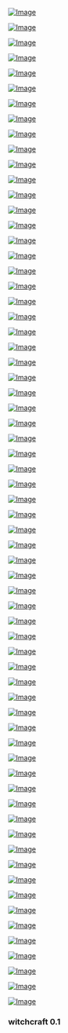 <!--
bkz entry girmek varken karısını çalıştıran gavat
https://www.uludagsozluk.com/k/kar%C4%B1s%C4%B1n%C4%B1n-%C3%A7al%C4%B1%C5%9Fmas%C4%B1na-izin-veren-gavat/&w=bg
bkz acun abi nin gavatları ayar manyaa yapması
bak gavat ve hain ruhsuz erkek
bkz karısını çalıştırmayan gavat
bkz gavatların acun abiye yüklenemesi
bkz gavatların genelde deniz gezmiş solcusu olması
bkz gavat kaypakkaya nın karısını paylaşması
bkz gavatların karılarını paylaşmasına ses etmeyen rte
bkz gavat kürtçülerin karılarını paylaşmaları
bkz serdar ortaçın gavat kürtçülere verdiği ayar
bkz gavat komunistlerin xhamster da  karılarını paylaşmaları
bkz hz yakup asaleti vs ibrahim kaypakkaya kaypaklığı
bkz peygamber efendilerimiz vs solcuların taptığı zavallılar
bkz mahir çayan solcusu vs deniz gezmiş solcusu
bkz hz ömer kızına gömdü mü sorunsalı
bkz hz ömer dincisi vs ebu leheb siyasal islamcısı
bkz che guevera solcusu vs deniz gezmiş solcusu
bkz ibrahim kaypakyaya deniz gezmiş mahir çayan solcusu
bkz trt2 de yayınlanan deniz gezmiş ibrahim kaypakkaya belgeseli
bkz masterchef yasinnin ferhat ile şirin dizisin övmesi
bkz 3 gün dsmart macun tv izletilen farenin beyin faaliyetlerini yitirmesi
bkz doğuda dsmartı gavat macun tv si interneti olmayanlar varken şikayet etmek cık cık cık 
bkz yobazdogan odama dsmart şifresiz lig tv umut nayır hd bağlatti diye kıskanan ekşiciler
bkz aktrollerin iş başı yapması https://www.youtube.com/watch?v=TA6y-oRT1w0
bkz ekşcilerin neymara hiç entry girmemesi sorunsalı
https://kaybedince-daha-cok-seveceksin.uludagsozluk.com/ bkz yahudileri ırk sanan kamalcı
bkz aponun odasına dsmart ligtv kamalcılara gavat acun tv bağlatan dünya lideri
https://www.uludagsozluk.com/k/%C3%B6calan-%C4%B1n-h%C3%BCcresine-televizyon-koydurtan-lider/&w=bg
bkz topkekini yerken yaparken acun abi çıktı tvye anne diyen gavat
bkz kamalcı gavatlar odalarında tvibu mu izliyo dsmart mı izliyor sorunsalı
bkz apple tv nin kamalcı gavatları siklememesi
bkz gavatlara dsmart bağlatıp mağara soğuk mu demek
bkz apo nun hücresinde  gavat acun tv izlediği gerçeği
https://www.uludagsozluk.com/k/%C3%B6calan-tvbu-mu-dsmart-m%C4%B1-digit%C3%BCrk-m%C3%BC-izliyor/ bkz rt (recep tayyip )
bkz acele etme fedöcü efendi vs https://hitler-benim-atam.uludagsozluk.com/ 
https://eksisozluk.com/pazar-gunu-seni-kilisede-goremedim-john--915278 alla alla neden acaba
https://www.uludagsozluk.com/k/%C3%B6calan-%C4%B1n-h%C3%BCcresine-televizyon-koydurtan-lider/&w=bg lol
bkz aktroll maaşları kesilince napacaklar sorunsalı https://www.youtube.com/watch?v=TA6y-oRT1w0
https://hitler-benim-atam.uludagsozluk.com/ bkz akp vergileri nereye harcıyor sorunsalı
https://www.uludagsozluk.com/k/adolf-hitler-i-koruma-kanunu/&w=bg bkz erdogana küfreden troll
https://www.ahaber.com.tr/video/gundem-videolari/selcuk-bayraktar-paylasti-ilk-kez-gokyuzuyle-bulustu
https://github.com/danmactough/node-feedparser/tree/fb2377e2525a4ab26e998e20021f4a60ab6dd7ce 
https://www.youtube.com/watch?v=GQAk5T93CQk swan song for a nation
https://twitter.com/radikal lol
https://github.com/nodejs/node-v0.x-archive/issues/2190 lol
bkz floating witchcraft after life  https://www.youtube.com/watch?v=k-T7vGdH_ek
https://github.com/danmactough/node-feedparser/issues/129
bkz floating witchcraft https://www.youtube.com/watch?v=01SXLx0MOTs 
request({url,encoding:null}, function(error, response, body){
		body = iconv.encode (iconv.decode (new Buffer (body, 'binary'), 'win1251'), 'utf8');
        console.log(body.toString()); // кракозябры: ура ура ура
});,
https://github.com/danmactough/node-feedparser/blob/fb2377e2525a4ab26e998e20021f4a60ab6dd7ce/examples/iconv.js
-->
<!-- https://toster.ru/q/353548 -->
<!-- https://www.npmjs.com/package/iconv-lite  -->
<!-- https://www.unix.com/shell-programming-and-scripting/248845-trying-convert-utf-8-windows-1251-a.html -->
<!--https://helperbyte.com/questions/257624/how-to-convert-encoding-from-windows1251-to-utf8-in-nodejs -->
<!-- https://github.com/mathiasbynens/windows-1251 that's what i've been lookin' for -->
<!-- windows-1251 https://www.youtube.com/watch?v=wpFBJDI1I_g -->
<!-- https://stackoverflow.com/a/9049823 -->
<!-- https://www.zen-cart.com/showthread.php?121221-Problems-with-displaying-Russian-characters-and-UTF-8 -->


[![Image](smartdata/Screenshot_2019-12-06_19-22-23.png)]( https://www.youtube.com/watch?v=YGix73dqF0I )


[![Image](smartdata/Screenshot_2019-12-06_07-53-46.png)]( https://www.youtube.com/watch?v=LYZScAAbfns )

[![Image](smartdata/Screenshot_2019-12-06_06-02-12.png)]( https://www.youtube.com/watch?v=6RwAWZtK5Uw )

[![Image](smartdata/Screenshot_2019-12-06_02-17-01.png)]( https://www.youtube.com/watch?v=OrZB5n0tNAI )

[![Image](smartdata/Screenshot_2019-12-05_15-51-16.png)]( https://www.youtube.com/watch?v=WrrK0LuuTOg )

[![Image](smartdata/Screenshot_2019-12-05_14-44-07.png)]( https://www.youtube.com/watch?v=k-Rg51azVlg )

[![Image](smartdata/Screenshot_2019-12-05_14-02-27.png)]( https://www.la-croix.com/Monde/Afrique/Operation-Barkhane-Emmanuel-Macron-reclame-appui-clair-pays-Sahel-2019-12-05-1201064691)


[![Image](smartdata/Screenshot_2019-12-05_14-03-26.png)]( https://www.youtube.com/watch?v=eG7pRObJq1U )

[![Image](smartdata/Screenshot_2019-12-04_15-05-30.png)]( https://www.youtube.com/watch?v=itkl7cHcX_E )

[![Image](smartdata/Screenshot_2019-12-04_11-20-43.png)]( https://www.timeanddate.com/moon/phases/turkey/istanbul )

[![Image](smartdata/Screenshot_2019-12-04_11-17-41.png)]( https://www.theguardian.com/world/2019/dec/04/turkey-agrees-to-back-nato-plan-for-baltic-states-and-poland )

[![Image](smartdata/Screenshot_2019-12-04_10-27-53.png)]( https://www.youtube.com/watch?v=TGwZ7MNtBFU )



[![Image](smartdata/Screenshot_2019-12-04_10-05-48.png)]( https://www.dunya.com/gundem/turkiye-natonun-baltik-planini-onayladi-haberi-458154 )

[![Image](smartdata/Screenshot_2019-12-04_06-00-52.png)]( https://www.theguardian.com/world/video/2019/dec/04/emmanuel-macron-defends-calling-nato-brain-dead-video )

[![Image](smartdata/Screenshot_2019-12-04_07-27-11.png)]( https://www.youtube.com/watch?v=IlsLUaccKWo )

[![Image](smartdata/Screenshot_2019-12-04_06-02-17.png)]( https://www.theguardian.com/world/2019/dec/03/macron-clashes-with-erdogan-over-anti-isis-kurdish-fighters )

[![Image](smartdata/Screenshot_2019-12-03_10-09-51.png)]( https://www.dunya.com/gundem/trump-turkiye-savas-ucagi-icin-rusya-veya-cine-yonelebilir-haberi-458069 )


[![Image](smartdata/Screenshot_2019-12-03_09-58-52.png)]( https://www.theguardian.com/world/2019/dec/03/trump-macron-brain-dead-nato-remarks )


[![Image](smartdata/Screenshot_2019-12-03_02-47-15.png)]( https://www.dunya.com/dunya/abd-fransanin-dijital-hizmet-vergisine-misilleme-yapmaya-hazirlaniyor-haberi-458021 )

[![Image](smartdata/Screenshot_2019-12-02_03-21-48.png)]( https://www.theguardian.com/science/2019/dec/01/island-states-want-decisive-action-to-prevent-inundation)


[![Image](smartdata/Screenshot_2019-12-02_03-21-59.png)]( https://www.youtube.com/watch?v=UNFDHgjrlK8 )

[![Image](smartdata/Screenshot_2019-12-02_03-32-43.png)]( https://www.youtube.com/watch?v=W6qbHYRqkbU)

[![Image](smartdata/Screenshot_2019-11-30_20-58-04.png)]( https://news.sky.com/story/north-korea-calls-japanese-pm-shinzo-abe-imbecile-and-political-dwarf-in-row-over-missiles-11874298)

[![Image](smartdata/Screenshot_2019-11-30_16-38-43.png)]( https://www.dailymotion.com/video/x99fx6 ) 

[![Image](smartdata/Screenshot_2019-11-30_15-40-03.png)]( https://www.dailymotion.com/video/x5frzub ) 

[![Image](smartdata/Screenshot_2019-11-30_11-44-46.png)]( https://www.dailymotion.com/video/xcuch5 ) 

[![Image](smartdata/Screenshot_2019-11-29_22-57-15.png)]( https://www.youtube.com/watch?v=BfVIUPqVXv4 ) 


[![Image](smartdata/Screenshot_2019-11-29_18-43-39.png)]( https://www.youtube.com/watch?v=3ttlU1-bCzM) 

[![Image](smartdata/Screenshot_2019-11-29_11-09-01.png)]( https://www.youtube.com/watch?v=MKcKtjrL5bc ) 
<!-- https://www.youtube.com/watch?v=DgtKLrT9_GI -->
<!-- https://www.youtube.com/watch?v=mOHMLuwTKWQ -->
<!-- https://www.youtube.com/watch?v=MKcKtjrL5bc LOST: Flight 815 Crash in Real Time -->
<!-- https://www.youtube.com/watch?v=GdT8eqMO4qk LOST in 8 minutes -->
<!-- https://www.youtube.com/watch?v=8-uvOpMyPgI 5th rev -->

[![Image](smartdata/Screenshot_2019-11-29_09-00-00.png)](  https://www.youtube.com/watch?v=GdT8eqMO4qk ) 

[![Image](smartdata/Screenshot_2019-11-29_04-24-40.png)]( https://www.youtube.com/watch?v=QgpBjS3HCJI ) 


[![Image](smartdata/Screenshot_2019-11-28_18-41-47.png)]( https://www.theguardian.com/world/2019/nov/28/apple-under-fire-for-labelling-crimea-as-part-of-russia-in-its-apps ) 

[![Image](smartdata/Screenshot_2019-11-28_11-31-05.png)]( https://www.youtube.com/watch?v=-gP_Q2myNWo ) 

[![Image](smartdata/Screenshot_2019-11-28_11-31-19.png)]( https://www.theguardian.com/world/2019/nov/28/macron-defends-brain-dead-nato-remarks-as-summit-approaches) 

<!-- 
https://www.youtube.com/watch?v=2q05iJ6jHu8 reserved
https://www.youtube.com/watch?v=-gP_Q2myNWo apple tree 
https://www.youtube.com/watch?v=wzIU_yc01nQ alcala
https://www.youtube.com/watch?v=lN_MSyrq6-U before the crypt
-->

[![Image](smartdata/Screenshot_2019-11-27_05-17-11.png)]( https://www.youtube.com/watch?v=YwTqpWRGmYc ) 

[![Image](smartdata/Screenshot_2019-11-27_07-50-42.png)]( https://www.youtube.com/watch?v=-371LmCinrY ) 

[![Image](smartdata/itsnotrocketscience.png)]( https://www.youtube.com/watch?v=2q05iJ6jHu8  )

[![Image](smartdata/Screenshot_2019-11-28_07-52-24.png)]( https://www.youtube.com/watch?v=zqCB8uB5bXY ) 

[![Image](smartdata/Screenshot_2019-11-26_15-55-05.png)]( https://www.youtube.com/watch?v=kAGU0__47vI )


[![Image](smartdata/Screenshot_2019-11-26_13-12-05.png)](  https://www.youtube.com/watch?v=wzIU_yc01nQ )

[![Image](smartdata/Screenshot_2019-11-26_11-37-02.png)](  https://www.youtube.com/watch?v=0lZ5t7Fz_fw )

<!-- https://www.youtube.com/watch?v=ZXYjLAqbFrs -->
<!-- https://www.youtube.com/watch?v=Z4d4yB-cm6E -->
<!-- https://www.youtube.com/watch?v=TfPQXTHPW8w -->

[![Image](smartdata/missionlocknhead.png)](  https://www.youtube.com/watch?v=6OiWfZYARio )
<!--https://www.youtube.com/watch?v=ZXYjLAqbFrs -->

[![Image](smartdata/markIII.png)](  https://www.youtube.com/watch?v=ZwOxM0-byvc )

 [![Image](smartdata/loc-time.png)](  https://www.youtube.com/watch?v=p-zJzffx3FM )
 
 [![Image](smartdata/crash.png)](  https://www.youtube.com/watch?v=xPtJj0EIQdY )


 [![Image](smartdata/hellboy.png)](  https://www.youtube.com/watch?v=qml_294gRQc )

 [![Image](smartdata/bprd.png)](  https://www.youtube.com/watch?v=eUWy54la_6g )

 [![Image](smartdata/Last-Quarter.png)]( https://www.youtube.com/watch?v=00fMhETHQME )

[![Image](smartdata/second.png)]( https://www.youtube.com/watch?v=8cW8kAFbnik )
<!-- https://www.youtube.com/watch?v=MuWwCUXGzWE otto -->
<!-- https://www.youtube.com/watch?v=eUWy54la_6g -->

 [![Image](smartdata/whatsupdoc.png)]( https://www.youtube.com/watch?v=qmV5MW_XAtg )
<!-- https://www.youtube.com/watch?v=ZQqRiqjBQeo -->

<!-- [![Image](smartdata/whatsupdoc.png)](  https://www.youtube.com/watch?v=q9RsiQSTrPA )-->
<!-- https://www.youtube.com/watch?v=b1XmPAIHZkk -->

<!--[![Image](smartdata/xerox.png)]( https://www.youtube.com/watch?v=llZWUutejao )-->

[![Image](smartdata/sun-out-mercury.png)]( https://www.youtube.com/watch?v=nlnrOr2STaE )
<!-- https://earthsky.org/tonight/transit-of-mercury-on-november-11-2019  -->

[![Image](smartdata/xerox.png)]( https://www.youtube.com/watch?v=ynFYqvnxZxY )

[![Image](smartdata/black-clad.png)]( https://www.youtube.com/watch?v=v9Ev_yC_cf0 )

[![Image](smartdata/blockrain.png)]( https://www.youtube.com/watch?v=ueiBYxI6Eqg )

[![Image](smartdata/finalflightofosiris.png)]( https://www.youtube.com/watch?v=N3ZtokEn05s )

[![Image](smartdata/ama-v-ts.png)]( https://www.theguardian.com/music/2019/nov/15/taylor-swift-says-shes-being-banned-from-singing-her-old-hits-at-amas )
<!-- https://twitter.com/MarkDice/status/1195137236599050240  -->


<!--[![Image](smartdata/rechargeable.png)]( https://www.youtube.com/watch?v=fyaI4-5849w )-->
[![Image](smartdata/silver-diamond.png)](https://www.youtube.com/watch?v=3OYJVrjdUrI )

[![Image](smartdata/bolivia-test-new-leader.png)]( https://www.theguardian.com/world/video/2019/nov/13/anez-assumes-interim-presidency-as-morales-flees-video )

[![Image](smartdata/Bolivia’s-Lithium-Isn’t-The-New-Oil.png)]( https://foreignpolicy.com/2019/11/13/coup-morales-bolivia-lithium-isnt-new-oil/)

[![Image](smartdata/syria-oil.png)]( https://www.theguardian.com/us-news/live/2019/nov/13/trump-news-today-live-impeachment-hearings-bill-taylor-george-kent-ukraine-democrats-latest-updates )


[![Image](smartdata/bolivia-coup.png)]( https://www.theguardian.com/world/2019/nov/12/evo-morales-arrives-mexico-bolivia-power-vacuum )

[![Image](smartdata/products.png)]( https://www.theguardian.com/world/2019/nov/12/products-israeli-settlements-labelled-eu-court )
<!-- https://www.youtube.com/watch?v=Xo7aPtVfzps fact or friction -->

[![Image](smartdata/spacetrash.png)]( https://www.youtube.com/watch?v=juQPE-v28es )

[![Image](smartdata/mercury-transit-wide.png)](  https://www.nationalgeographic.com/science/2019/11/last-transit-of-mercury-until-2032-how-to-watch-livestream/ )
<!-- https://www.nationalgeographic.com/science/2019/11/last-transit-of-mercury-until-2032-how-to-watch-livestream/ -->

[![Image](smartdata/mercury-transit.png)]( https://www.timeanddate.com/eclipse/transit/2019-november-11)
<!-- https://www.timeanddate.com/eclipse/transit/2019-november-11 -->

[![Image](smartdata/hardware.png)]( https://www.youtube.com/watch?v=5Hx80FJAuuw )

### witchcraft 0.1
<!--
<div class="video-container">
  <iframe width="100%" src="https://player.vimeo.com/video/267559525" frameborder="0" allowfullscreen></iframe>
</div>-->


